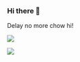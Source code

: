 ### Hi there 👋

Delay no more chow hi!

![](https://liwenjunpictures.oss-cn-shenzhen.aliyuncs.com/202410101243824.gif)

![](https://liwenjunpictures.oss-cn-shenzhen.aliyuncs.com/202410041601763.gif)


